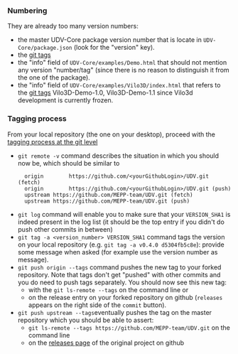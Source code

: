 ### Numbering
They are already too many version numbers:
 - the master UDV-Core package version number that is locate in `UDV-Core/package.json` (look for the "version" key).
 - the [git tags](https://github.com/MEPP-team/UDV/tags)
 - the "info" field of `UDV-Core/examples/Demo.html` that should not mention any version "number/tag" (since there is no reason to distinguish it from the one of the package).
 - the "info" field of `UDV-Core/examples/Vilo3D/index.html` that refers to the [git tags](https://github.com/MEPP-team/UDV/tags) Vilo3D-Demo-1.0, Vilo3D-Demo-1.1 since Vilo3d development is currently frozen.

### Tagging process
From your local repository (the one on your desktop), proceed with the [tagging process at the git level](https://git-scm.com/book/en/v2/Git-Basics-Tagging) 
  - `git remote -v` command describes the situation in which you should now be, which should be similar to
     ```
       origin        https://github.com/<yourGithubLogin>/UDV.git (fetch)
       origin        https://github.com/<yourGithubLogin>/UDV.git (push)
       upstream https://github.com/MEPP-team/UDV.git (fetch)
       upstream https://github.com/MEPP-team/UDV.git (push)
     ```  
  -  `git log` command will enable you to make sure that your `VERSION_SHA1` is indeed present in the log list (it should be the top entry if you didn't do push other commits in between)
  - `git tag -a <version_number> VERSION_SHA1` command tags the version on your local repository (e.g. `git tag -a v0.4.0 d5304fb5c8e`): provide some message when asked (for example use the version number as message).
  -  `git push origin --tags` command pushes the new tag to your forked repository. Note that tags don't get "pushed" with other commits and you do need to push tags separately. You should now see this new tag:
     * with the `git ls-remote --tags` on the command line or
     * on the release entry on your forked repository on github (`releases` appears on the right side of the `commit` button).
  - `git push upstream --tags`eventually pushes the tag on the master repository which you should be able to assert:
     * `git ls-remote --tags https://github.com/MEPP-team/UDV.git` on the command line
     * on the [releases page](https://github.com/MEPP-team/UDV/releases) of the original project on github
